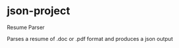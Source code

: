 json-project
============

Resume Parser

Parses a resume of .doc or .pdf format and produces a json output
